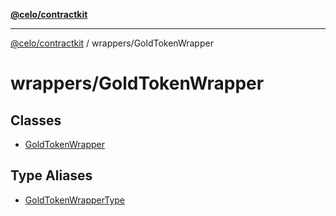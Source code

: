 [**@celo/contractkit**](../../README.md)

***

[@celo/contractkit](../../modules.md) / wrappers/GoldTokenWrapper

# wrappers/GoldTokenWrapper

## Classes

- [GoldTokenWrapper](classes/GoldTokenWrapper.md)

## Type Aliases

- [GoldTokenWrapperType](type-aliases/GoldTokenWrapperType.md)
